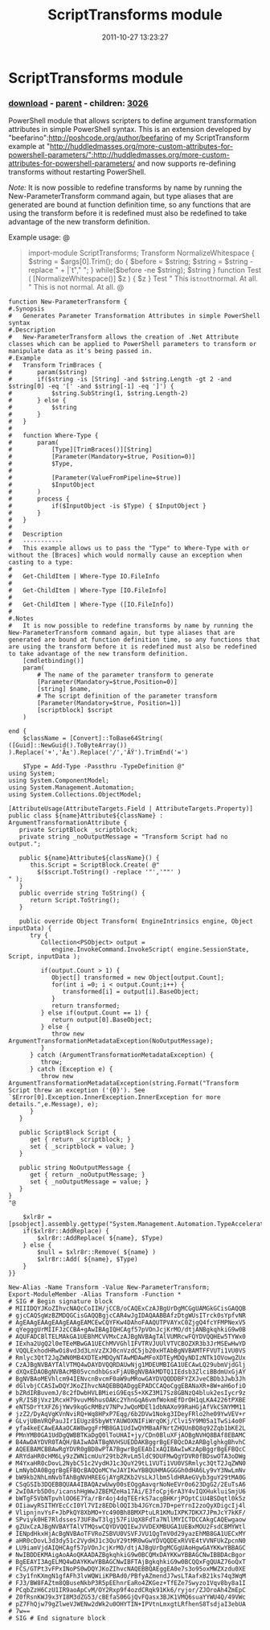 ﻿---
pid:            3025
poster:         Joel Bennett
title:          ScriptTransforms module
date:           2011-10-27 13:23:27
format:         posh
parent:         3024
parent:         3024
children:       3026
---

# ScriptTransforms module

### [download](3025.ps1) - [parent](3024.md) - children: [3026](3026.md)

PowerShell module that allows scripters to define argument transformation attributes in simple PowerShell syntax.  This is an extension developed by "beefarino":http://poshcode.org/author/beefarino of my ScriptTransform example at "http://huddledmasses.org/more-custom-attributes-for-powershell-parameters/":http://huddledmasses.org/more-custom-attributes-for-powershell-parameters/ and now supports re-defining transforms without restarting PowerShell.

*Note:* It is now possible to redefine transforms by name by running the New-ParameterTransform command again, but type aliases that are generated are bound at function definition time, so any functions that are using the transform before it is redefined must also be redefined to take advantage of the new transform definition.

Example usage: @
> import-module ScriptTransforms;
> Transform NormalizeWhitespace { 
>   $string = $args[0].Trim(); 
>   do { 
>      $before = $string; 
>      $string = $string -replace " + |`t"," ";
>   } while($before -ne $string);
>   $string
> }
> function Test ( [NormalizeWhitespace()] $z ) { $z }
> Test " This is`tnot`tnormal.  At all.   "
This is not normal. At all.
@

```posh
function New-ParameterTransform {
#.Synopsis
#	Generates Parameter Transformation Attributes in simple PowerShell syntax
#.Description
#	New-ParameterTransform allows the creation of .Net Attribute classes which can be applied to PowerShell parameters to transform or manipulate data as it's being passed in.
#.Example
#	Transform TrimBraces {
#		param($string) 
#		if($string -is [String] -and $string.Length -gt 2 -and $string[0] -eq '[' -and $string[-1] -eq ']') { 
#			$string.SubString(1, $string.Length-2) 
#		} else { 
#			$string
#		} 
#	}
#
#	function Where-Type {
#		param(
#			[Type][TrimBraces()][String]
#			[Parameter(Mandatory=$true, Position=0)]
#			$Type,
#			
#			[Parameter(ValueFromPipeline=$true)]
#			$InputObject
#		)
#		process {
#			if($InputObject -is $Type) { $InputObject }
#		}
#	}
#
#   Description
#   -----------
#	This example allows us to pass the "Type" to Where-Type with or without the [Braces] which would normally cause an exception when casting to a type:
#
#	Get-ChildItem | Where-Type IO.FileInfo
#
#	Get-ChildItem | Where-Type [IO.FileInfo]
#
#	Get-ChildItem | Where-Type ([IO.FileInfo])
#
#.Notes
#   It is now possible to redefine transforms by name by running the New-ParameterTransform command again, but type aliases that are generated are bound at function definition time, so any functions that are using the transform before it is redefined must also be redefined to take advantage of the new transform definition.
	[cmdletbinding()]
	param(
		# The name of the parameter transform to generate
		[Parameter(Mandatory=$true,Position=0)]
		[string] $name,
		# The script definition of the parameter transform
		[Parameter(Mandatory=$true, Position=1)]
		[scriptblock] $script
	)

end {
	$className = [Convert]::ToBase64String( ([Guid]::NewGuid().ToByteArray()) ).Replace('+','Ã±').Replace('/','ÃŸ').TrimEnd('=')

	$Type = Add-Type -Passthru -TypeDefinition @"
using System;
using System.ComponentModel;
using System.Management.Automation;
using System.Collections.ObjectModel;

[AttributeUsage(AttributeTargets.Field | AttributeTargets.Property)]
public class ${name}Attribute${className} : ArgumentTransformationAttribute {
   private ScriptBlock _scriptblock;
   private string _noOutputMessage = "Transform Script had no output.";

   public ${name}Attribute${className}() {
      this.Script = ScriptBlock.Create( @"
	  	$($script.ToString() -replace '"','""' )
" );
   }
   public override string ToString() {
      return Script.ToString();
   }

   public override Object Transform( EngineIntrinsics engine, Object inputData) {
      try {
         Collection<PSObject> output =
            engine.InvokeCommand.InvokeScript( engine.SessionState, Script, inputData );
         
         if(output.Count > 1) {
            Object[] transformed = new Object[output.Count];
            for(int i =0; i < output.Count;i++) {
               transformed[i] = output[i].BaseObject;
            }
            return transformed;
         } else if(output.Count == 1) {
            return output[0].BaseObject;
         } else {
            throw new ArgumentTransformationMetadataException(NoOutputMessage);
         }
      } catch (ArgumentTransformationMetadataException) {
         throw;
      } catch (Exception e) {
         throw new ArgumentTransformationMetadataException(string.Format("Transform Script threw an exception ('{0}'). See `$Error[0].Exception.InnerException.InnerException for more details.",e.Message), e);
      }
   }
   
   public ScriptBlock Script {
      get { return _scriptblock; }
      set { _scriptblock = value; }
   }
   
   public string NoOutputMessage {
      get { return _noOutputMessage; }
      set { _noOutputMessage = value; }
   }  
}
"@

	$xlr8r = [psobject].assembly.gettype("System.Management.Automation.TypeAccelerators")
	if($xlr8r::AddReplace) { 
		$xlr8r::AddReplace( ${name}, $Type) 
	} else {
		$null = $xlr8r::Remove( ${name} )
		$xlr8r::Add( ${name}, $Type)
	}
}}

New-Alias -Name Transform -Value New-ParameterTransform;
Export-ModuleMember -Alias Transform -Function *
# SIG # Begin signature block
# MIIIDQYJKoZIhvcNAQcCoIIH/jCCB/oCAQExCzAJBgUrDgMCGgUAMGkGCisGAQQB
# gjcCAQSgWzBZMDQGCisGAQQBgjcCAR4wJgIDAQAABBAfzDtgWUsITrck0sYpfvNR
# AgEAAgEAAgEAAgEAAgEAMCEwCQYFKw4DAhoFAAQUTPVAYxC0ZjgQ4fcYFMPNexV5
# qYegggUrMIIFJzCCBA+gAwIBAgIQHCAgf57pVOnJcjKrMO/dtjANBgkqhkiG9w0B
# AQUFADCBlTELMAkGA1UEBhMCVVMxCzAJBgNVBAgTAlVUMRcwFQYDVQQHEw5TYWx0
# IExha2UgQ2l0eTEeMBwGA1UEChMVVGhlIFVTRVJUUlVTVCBOZXR3b3JrMSEwHwYD
# VQQLExhodHRwOi8vd3d3LnVzZXJ0cnVzdC5jb20xHTAbBgNVBAMTFFVUTi1VU0VS
# Rmlyc3QtT2JqZWN0MB4XDTExMDQyNTAwMDAwMFoXDTEyMDQyNDIzNTk1OVowgZUx
# CzAJBgNVBAYTAlVTMQ4wDAYDVQQRDAUwNjg1MDEUMBIGA1UECAwLQ29ubmVjdGlj
# dXQxEDAOBgNVBAcMB05vcndhbGsxFjAUBgNVBAkMDTQ1IEdsb3ZlciBBdmUxGjAY
# BgNVBAoMEVhlcm94IENvcnBvcmF0aW9uMRowGAYDVQQDDBFYZXJveCBDb3Jwb3Jh
# dGlvbjCCASIwDQYJKoZIhvcNAQEBBQADggEPADCCAQoCggEBANaXR+8W+aH6ofiO
# bZRdIRBuvemJ/8c2fDwbHVLBMieiG9Eqs5+XKZ3M17Sz8GBNzQ4bluk2esIycr9z
# yR/ISBjVxz1RcxH79vuvM6husOAKc2YhnGqA6vmfWokmEfDrOH1qLKA4226tPXBE
# eNTSDrYtXFZ6jYWv9kqGcRMBzV7NPvJwQoMDEl1dbNAXo99RaHGjAfVkCSNYMM11
# jzZ2/DyAqVgKVnNviRQ+Wq8HPxP7Eqg/6b2DVw1Nokg3IDeyFRlo2he09YwVEV+r
# GLvjUBmVRQPauJIr1EUgz85byWtYAUWOXNIFiWrqOKj/Clvi5Y9M05a1TwSi4o0F
# yfa4keECAwEAAaOCAW8wggFrMB8GA1UdIwQYMBaAFNrtZHQUnBQ8q92Zqb1bKE2L
# PMnYMB0GA1UdDgQWBBTKaDgQ0lToUHAI+jy/CDn0BluXFjAOBgNVHQ8BAf8EBAMC
# B4AwDAYDVR0TAQH/BAIwADATBgNVHSUEDDAKBggrBgEFBQcDAzARBglghkgBhvhC
# AQEEBAMCBBAwRgYDVR0gBD8wPTA7BgwrBgEEAbIxAQIBAwIwKzApBggrBgEFBQcC
# ARYdaHR0cHM6Ly9zZWN1cmUuY29tb2RvLm5ldC9DUFMwQgYDVR0fBDswOTA3oDWg
# M4YxaHR0cDovL2NybC51c2VydHJ1c3QuY29tL1VUTi1VU0VSRmlyc3QtT2JqZWN0
# LmNybDA0BggrBgEFBQcBAQQoMCYwJAYIKwYBBQUHMAGGGGh0dHA6Ly9vY3NwLmNv
# bW9kb2NhLmNvbTAhBgNVHREEGjAYgRZKb2VsLkJlbm5ldHRAeGVyb3guY29tMA0G
# CSqGSIb3DQEBBQUAA4IBAQAzwUwy00sEOggAavqrNoNeEVr0o623DgG2/2EuTsA6
# 2wI0Arb5D0s/icanshHgWwJZBEMZeHa17Ai/E3foCpj6rA3Y4vIQXHukluiSmjU6
# bWTgF5VbNTpvhlOO6E7Ya/rBr4oj4dqTEErkS7acgBHKrjPOptCiU4BSDqtl0k5z
# OIiawyRSITHYEcCcI0Yl7VIz8EDblOQI3b4JGYcmJ7D+peYrnI2zoQyXDigcIj4l
# VlipnjnvYsF+JbPkQY8XbMO+Yc490Bh8BMXPtuLR1KMuIXPK7DKX7JPmJcY7kKF/
# SPviyk0HE7Rldsses73UF8wT3lgj57FiUqX8FdTa7NllMYICTDCCAkgCAQEwgaow
# gZUxCzAJBgNVBAYTAlVTMQswCQYDVQQIEwJVVDEXMBUGA1UEBxMOU2FsdCBMYWtl
# IENpdHkxHjAcBgNVBAoTFVRoZSBVU0VSVFJVU1QgTmV0d29yazEhMB8GA1UECxMY
# aHR0cDovL3d3dy51c2VydHJ1c3QuY29tMR0wGwYDVQQDExRVVE4tVVNFUkZpcnN0
# LU9iamVjdAIQHCAgf57pVOnJcjKrMO/dtjAJBgUrDgMCGgUAoHgwGAYKKwYBBAGC
# NwIBDDEKMAigAoAAoQKAADAZBgkqhkiG9w0BCQMxDAYKKwYBBAGCNwIBBDAcBgor
# BgEEAYI3AgELMQ4wDAYKKwYBBAGCNwIBFTAjBgkqhkiG9w0BCQQxFgQUAZ76oQxT
# FCS/GTPt3vFPxINoPS0wDQYJKoZIhvcNAQEBBQAEggEA0e7s3o95oxMWZXzdu0XE
# c3y1fnKXmgN1gfAFh3lvWQWiiKPBAd0/PBfyAZmendJ7wsLTAafxB21ks74q3WqM
# FJ3/BW8FAZtm8QBuseNkbP3R5pEEhnrEaRo4ZKGez+TfEZe7Swyzo1Vqv8by8a1I
# PCqbZzH6CzU1IR9aoApCvM/OY2Rxp9f4ozdCRqk91Kk6/ryjor/ZJOroAh4ZmEpC
# Z0fRsnKWJ9x3YI8M3dZG53/cBEfaS06GjQvFQasx3BJK1VMQ6suaYYWU4Q/49VWc
# pZ7FhQjw79gZlweVJWENw2dWk2u0OHYTIN+IPVtnLmxgtLRfhenS8TsdjaI3ebUA
# 7w==
# SIG # End signature block

```

